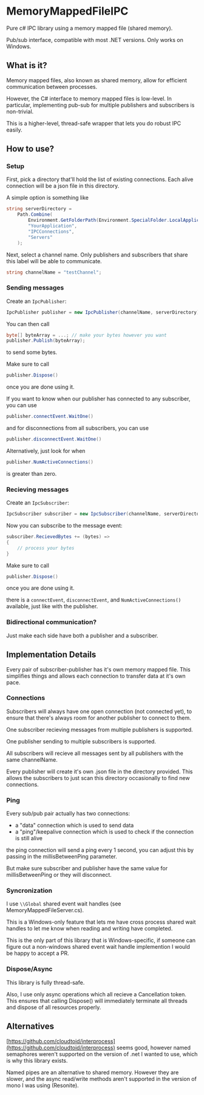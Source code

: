 # MemoryMappedFileIPC
Pure c# IPC library using a memory mapped file (shared memory).

Pub/sub interface, compatible with most .NET versions. Only works on Windows.

## What is it?

Memory mapped files, also known as shared memory, allow for efficient communication between processes.

However, the C# interface to memory mapped files is low-level. In particular, implementing pub-sub for multiple publishers and subscribers is non-trivial.

This is a higher-level, thread-safe wrapper that lets you do robust IPC easily.

## How to use?

### Setup
First, pick a directory that'll hold the list of existing connections. Each alive connection will be a json file in this directory.

A simple option is something like

```c#
string serverDirectory = 
	Path.Combine(
		Environment.GetFolderPath(Environment.SpecialFolder.LocalApplicationData), 
		"YourApplication",
		"IPCConnections",
		"Servers"
	);
```

Next, select a channel name. Only publishers and subscribers that share this label will be able to communicate.

```c#
string channelName = "testChannel";
```

### Sending messages

Create an `IpcPublisher`:

```c#
IpcPublisher publisher = new IpcPublisher(channelName, serverDirectory);
```

You can then call

```c#
byte[] byteArray = ...; // make your bytes however you want
publisher.Publish(byteArray);
```

to send some bytes.

Make sure to call

```c#
publisher.Dispose()
```

once you are done using it.

If you want to know when our publisher has connected to any subscriber, you can use

```c#
publisher.connectEvent.WaitOne()
```

and for disconnections from all subscribers, you can use

```c#
publisher.disconnectEvent.WaitOne()
```

Alternatively, just look for when

```c#
publisher.NumActiveConnections()
```

is greater than zero.


### Recieving messages

Create an `IpcSubscriber`:

```c#
IpcSubscriber subscriber = new IpcSubscriber(channelName, serverDirectory);
```

Now you can subscribe to the message event:

```c#
subscriber.RecievedBytes += (bytes) =>
{
	// process your bytes
}
```

Make sure to call

```c#
publisher.Dispose()
```

once you are done using it.

there is a `connectEvent`, `disconnectEvent`, and `NumActiveConnections()` available, just like with the publisher.

### Bidirectional communication?

Just make each side have both a publisher and a subscriber.

## Implementation Details

Every pair of subscriber-publisher has it's own memory mapped file. This simplifies things and allows each connection to transfer data at it's own pace.

### Connections

Subscribers will always have one open connection (not connected yet), to ensure that there's always room for another publisher to connect to them.

One subscriber recieving messages from multiple publishers is supported.

One publisher sending to multiple subscribers is supported.

All subscribers will recieve all messages sent by all publishers with the same channelName.

Every publisher will create it's own .json file in the directory provided. This allows the subscribers to just scan this directory occasionally to find new connections.

### Ping

Every sub/pub pair actually has two connections:
- a "data" connection which is used to send data
- a "ping"/keepalive connection which is used to check if the connection is still alive

the ping connection will send a ping every 1 second, you can adjust this by passing in the millisBetweenPing parameter.

But make sure subscriber and publisher have the same value for millisBetweenPing or they will disconnect.

### Syncronization 

I use `\\Global` shared event wait handles (see MemoryMappedFileServer.cs).

This is a Windows-only feature that lets me have cross process shared wait handles to let me know when reading and writing have completed.

This is the only part of this library that is Windows-specific, if someone can figure out a non-windows shared event wait handle implemention I would be happy to accept a PR.

### Dispose/Async

This library is fully thread-safe.

Also, I use only async operations which all recieve a Cancellation token. This ensures that calling Dispose() will immediately terminate all threads and dispose of all resources properly.

## Alternatives

[https://github.com/cloudtoid/interprocess](https://github.com/cloudtoid/interprocess) seems good, however named semaphores weren't supported on the version of .net I wanted to use, which is why this library exists.

Named pipes are an alternative to shared memory. However they are slower, and the async read/write methods aren't supported in the version of mono I was using (Resonite).